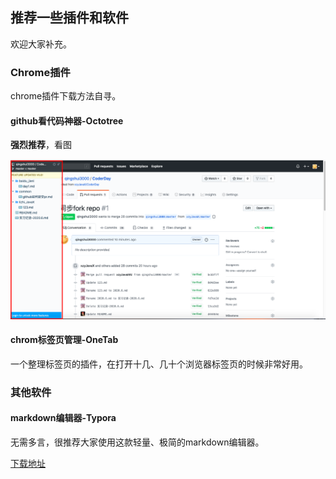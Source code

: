## 推荐一些插件和软件

欢迎大家补充。

### Chrome插件

chrome插件下载方法自寻。

#### github看代码神器-Octotree

**强烈推荐**，看图

![](https://raw.githubusercontent.com/qingshui3000/pic_bed/master/notes/20200623095944.png)

#### chrom标签页管理-OneTab

一个整理标签页的插件，在打开十几、几十个浏览器标签页的时候非常好用。

### 其他软件

#### markdown编辑器-Typora

无需多言，很推荐大家使用这款轻量、极简的markdown编辑器。

[下载地址](https://www.typora.io/)

